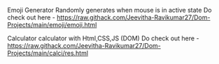 Emoji Generator 
     Randomly generates when mouse is in active state
     Do check out here - https://raw.githack.com/Jeevitha-Ravikumar27/Dom-Projects/main/emoji/emoji.html


Calculator 
     calculator with Html,CSS,JS (DOM)
      Do check out here -  https://raw.githack.com/Jeevitha-Ravikumar27/Dom-Projects/main/calci/res.html



     
